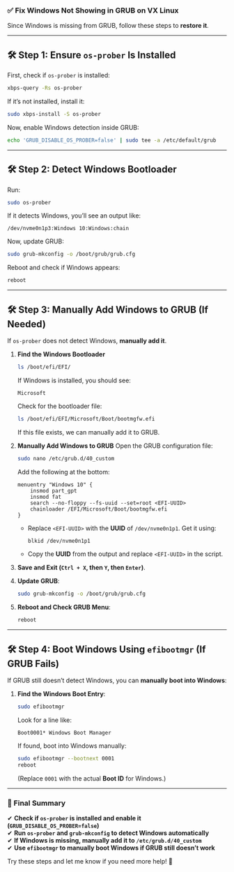 ### **✅ Fix Windows Not Showing in GRUB on VX Linux**
Since Windows is missing from GRUB, follow these steps to **restore it**.

---

## **🛠 Step 1: Ensure `os-prober` Is Installed**
First, check if `os-prober` is installed:
```bash
xbps-query -Rs os-prober
```
If it’s not installed, install it:
```bash
sudo xbps-install -S os-prober
```

Now, enable Windows detection inside GRUB:
```bash
echo 'GRUB_DISABLE_OS_PROBER=false' | sudo tee -a /etc/default/grub
```

---

## **🛠 Step 2: Detect Windows Bootloader**
Run:
```bash
sudo os-prober
```
If it detects Windows, you’ll see an output like:
```
/dev/nvme0n1p3:Windows 10:Windows:chain
```
Now, update GRUB:
```bash
sudo grub-mkconfig -o /boot/grub/grub.cfg
```
Reboot and check if Windows appears:
```bash
reboot
```

---

## **🛠 Step 3: Manually Add Windows to GRUB (If Needed)**
If `os-prober` does not detect Windows, **manually add it**.

1. **Find the Windows Bootloader**
   ```bash
   ls /boot/efi/EFI/
   ```
   If Windows is installed, you should see:
   ```
   Microsoft
   ```
   Check for the bootloader file:
   ```bash
   ls /boot/efi/EFI/Microsoft/Boot/bootmgfw.efi
   ```
   If this file exists, we can manually add it to GRUB.

2. **Manually Add Windows to GRUB**
   Open the GRUB configuration file:
   ```bash
   sudo nano /etc/grub.d/40_custom
   ```
   Add the following at the bottom:
   ```
   menuentry "Windows 10" {
       insmod part_gpt
       insmod fat
       search --no-floppy --fs-uuid --set=root <EFI-UUID>
       chainloader /EFI/Microsoft/Boot/bootmgfw.efi
   }
   ```
   - Replace `<EFI-UUID>` with the **UUID** of `/dev/nvme0n1p1`. Get it using:
     ```bash
     blkid /dev/nvme0n1p1
     ```
   - Copy the **UUID** from the output and replace `<EFI-UUID>` in the script.

3. **Save and Exit (`Ctrl + X`, then `Y`, then `Enter`)**.

4. **Update GRUB**:
   ```bash
   sudo grub-mkconfig -o /boot/grub/grub.cfg
   ```

5. **Reboot and Check GRUB Menu**:
   ```bash
   reboot
   ```

---

## **🛠 Step 4: Boot Windows Using `efibootmgr` (If GRUB Fails)**
If GRUB still doesn’t detect Windows, you can **manually boot into Windows**:

1. **Find the Windows Boot Entry**:
   ```bash
   sudo efibootmgr
   ```
   Look for a line like:
   ```
   Boot0001* Windows Boot Manager
   ```
   If found, boot into Windows manually:
   ```bash
   sudo efibootmgr --bootnext 0001
   reboot
   ```
   (Replace `0001` with the actual **Boot ID** for Windows.)

---

### **🎯 Final Summary**
✔ **Check if `os-prober` is installed and enable it (`GRUB_DISABLE_OS_PROBER=false`)**  
✔ **Run `os-prober` and `grub-mkconfig` to detect Windows automatically**  
✔ **If Windows is missing, manually add it to `/etc/grub.d/40_custom`**  
✔ **Use `efibootmgr` to manually boot Windows if GRUB still doesn’t work**  

Try these steps and let me know if you need more help! 🚀
